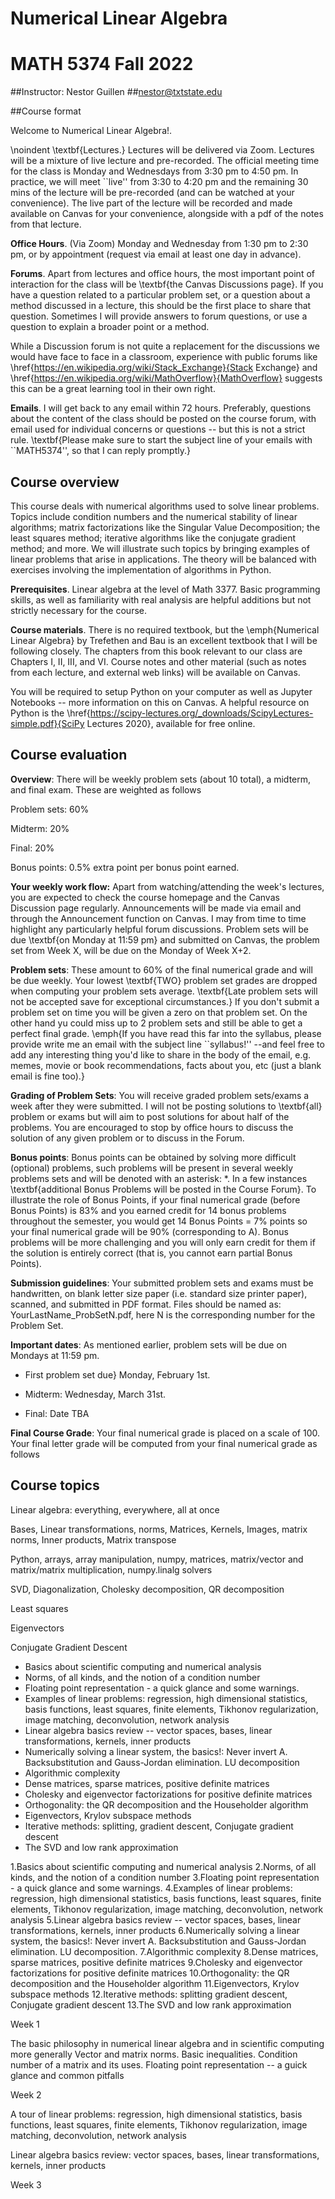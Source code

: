 # Numerical Linear Algebra
# MATH 5374 Fall 2022

##Instructor: Nestor Guillen
##nestor@txtstate.edu

##Course format

Welcome to Numerical Linear Algebra!.


\noindent \textbf{Lectures.} Lectures will be delivered via Zoom. Lectures will be a mixture of live lecture and pre-recorded. The official meeting time for the class is Monday and Wednesdays from 3:30 pm to 4:50 pm. In practice, we will meet ``live'' from 3:30 to 4:20 pm and the remaining 30 mins of the lecture will be pre-recorded (and can be watched at your convenience). The live part of the lecture will be recorded and made available on Canvas for your convenience, alongside with a pdf of the notes from that lecture. 


**Office Hours**. (Via Zoom) Monday and Wednesday from 1:30 pm to 2:30 pm, or by appointment (request via email at least one day in advance). 



**Forums**. Apart from lectures and office hours, the most important point of interaction for the class will be \textbf{the Canvas Discussions page}. If you have a question related to a particular problem set, or a question about a method discussed in a lecture, this should be the first place to share that question. Sometimes I will provide answers to forum questions, or use a question to explain a broader point or a method.

While a Discussion forum is not quite a replacement for the discussions we would have face to face in a classroom, experience with public forums like \href{https://en.wikipedia.org/wiki/Stack_Exchange}{Stack Exchange} and \href{https://en.wikipedia.org/wiki/MathOverflow}{MathOverflow} suggests this can be a great learning tool in their own right.


**Emails**. I will get back to any email within 72 hours. Preferably, questions about the content of the class should be posted on the course forum, with email used for individual concerns or questions -- but this is not a strict rule. \textbf{Please make sure to start the subject line of your emails with ``MATH5374'', so that I can reply promptly.}


## Course overview

This course deals with numerical algorithms used to solve linear problems. Topics include condition numbers and the numerical stability of linear algorithms; matrix factorizations like the Singular Value Decomposition; the least squares method; iterative algorithms like the conjugate gradient method; and more. We will illustrate such topics by bringing examples of linear problems that arise in applications. The theory will be balanced with exercises involving the implementation of algorithms in Python.


**Prerequisites**. Linear algebra at the level of Math 3377. Basic programming skills, as well as familiarity with real analysis are helpful additions but not strictly necessary for the course.

**Course materials**. There is no required textbook, but the \emph{Numerical Linear Algebra} by Trefethen and Bau is an excellent textbook that I will be following closely. The chapters from this book relevant to our class are Chapters I, II, III, and VI. Course notes and other material (such as notes from each lecture, and external web links) will be available on Canvas.

You will be required to setup Python on your computer as well as Jupyter Notebooks -- more information on this on Canvas. A helpful resource on Python is the \href{https://scipy-lectures.org/_downloads/ScipyLectures-simple.pdf}{SciPy Lectures 2020}, available for free online. 

## Course evaluation
	
**Overview**: There will be weekly problem sets (about 10 total), a midterm, and final exam. These are weighted as follows

Problem sets: 60\%

Midterm: 20\%

Final: 20\%

Bonus points: 0.5\% extra point per bonus point earned.

**Your weekly work flow:** Apart from watching/attending the week's lectures, you are expected to check the course homepage and the Canvas Discussion page regularly. Announcements will be made via email and through the Announcement function on Canvas. I may from time to time highlight any particularly helpful forum discussions.  Problem sets will be due  \textbf{on Monday at 11:59 pm} and submitted on Canvas, the problem set from Week X, will be due on the Monday of Week X+2. 

**Problem sets**: These amount to 60\% of the final numerical grade and will be due weekly. Your lowest \textbf{TWO} problem set grades are dropped when computing your problem sets average. \textbf{Late problem sets will not be accepted save for exceptional circumstances.} If you don't submit a problem set on time you will be given a zero on that problem set. On the other hand yu could miss up to 2 problem sets and still be able to get a perfect final grade. \emph{If you have read this far into the syllabus, please provide write me an email with the subject line ``syllabus!'' --and feel free to add any interesting thing you'd like to share in the body of the email, e.g. memes, movie or book recommendations, facts about you, etc (just a blank email is fine too).}

**Grading of Problem Sets**: You will receive graded problem sets/exams a week after they were submitted. I will not be posting solutions to \textbf{all} problem or exams but will aim to post solutions for about half of the problems. You are encouraged to stop by office hours to discuss the solution of any given problem or to discuss in the Forum.

**Bonus points**: Bonus points can be obtained by solving more difficult (optional) problems, such problems will be present in several weekly problems sets and will be denoted with an asterisk: *. In a few instances \textbf{additional Bonus Problems will be posted in the Course Forum}. To illustrate the role of Bonus Points, if your final numerical grade (before Bonus Points) is 83\% and you earned credit for 14 bonus problems throughout the semester, you would get 14 Bonus Points = 7\% points so your final numerical grade will be 90\% (corresponding to A). Bonus problems will be more challenging and you will only earn credit for them if the solution is entirely correct (that is, you cannot earn partial Bonus Points).

**Submission guidelines**: Your submitted problem sets and exams must be handwritten, on blank letter size paper (i.e. standard size printer paper), scanned, and submitted in PDF format. Files should be named as: YourLastName\_ProbSetN.pdf, here N is the corresponding number for the Problem Set.

**Important dates**: As mentioned earlier, problem sets will be due on Mondays at 11:59 pm. 

  * First problem set due} Monday, February 1st.

  * Midterm: Wednesday, March 31st.

  * Final: Date TBA


**Final Course Grade**:  Your final numerical grade is placed on a scale of 100. Your final letter grade will be computed from your final numerical grade as follows



## Course topics

Linear algebra: everything, everywhere, all at once

Bases, Linear transformations, norms, Matrices, Kernels, Images, matrix norms, Inner products, Matrix transpose

Python, arrays, array manipulation, numpy, matrices, matrix/vector and matrix/matrix multiplication, numpy.linalg solvers

SVD, Diagonalization, Cholesky decomposition, QR decomposition

Least squares

Eigenvectors

Conjugate Gradient Descent


  * Basics about scientific computing and numerical analysis
  * Norms, of all kinds, and the notion of a condition number
  * Floating point representation - a quick glance and some warnings.
  * Examples of linear problems: regression, high dimensional statistics, basis functions, least squares, finite elements, Tikhonov regularization, image matching, deconvolution, network analysis
  * Linear algebra basics review -- vector spaces, bases, linear transformations, kernels, inner products 
  * Numerically solving a linear system, the basics!: Never invert A. Backsubstitution and Gauss-Jordan elimination. LU decomposition
  * Algorithmic complexity
  * Dense matrices, sparse matrices, positive definite matrices
  * Cholesky and eigenvector factorizations for positive definite matrices
  * Orthogonality: the QR decomposition and the Householder algorithm
  * Eigenvectors, Krylov subspace methods
  * Iterative methods: splitting, gradient descent, Conjugate gradient descent
  * The SVD and low rank approximation  

  1.Basics about scientific computing and numerical analysis
  2.Norms, of all kinds, and the notion of a condition number
  3.Floating point representation - a quick glance and some warnings.
  4.Examples of linear problems: regression, high dimensional statistics, basis functions, least squares, finite elements, Tikhonov regularization, image matching, deconvolution, network analysis
  5.Linear algebra basics review -- vector spaces, bases, linear transformations, kernels, inner products 
  6.Numerically solving a linear system, the basics!: Never invert A. Backsubstitution and Gauss-Jordan elimination. LU decomposition.
  7.Algorithmic complexity
  8.Dense matrices, sparse matrices, positive definite matrices
  9.Cholesky and eigenvector factorizations for positive definite matrices
  10.Orthogonality: the QR decomposition and the Householder algorithm
  11.Eigenvectors, Krylov subspace methods
  12.Iterative methods: splitting gradient descent, Conjugate gradient descent
  13.The SVD and low rank approximation
  
  
  Week 1
  
  The basic philosophy in numerical linear algebra and in scientific computing more generally
  Vector and matrix norms. Basic inequalities. Condition number of a matrix and its uses.
  Floating point representation -- a guick glance and common pitfalls
  
  
  Week 2
  
  A tour of linear problems: regression, high dimensional statistics, basis functions, least squares, finite elements, Tikhonov regularization, image matching, deconvolution, network analysis
  
  Linear algebra basics review: vector spaces, bases, linear transformations, kernels, inner products
  
  
  Week 3

  
